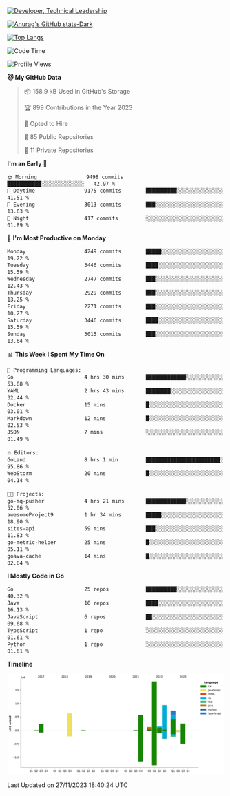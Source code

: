 <div>
  <a href="https://www.linkedin.com/in/arielpineiro/" target="_blank" rel="nofollow noopener noreferrer">
    <img src="https://img.shields.io/badge/-LinkedIn-%230077B5?style=for-the-badge&logo=linkedin&logoColor=white" alt="Developer, Technical Leadership" title="Ariel Piñeiro">
  </a>
</div>

[![Anurag's GitHub stats-Dark](https://github-readme-stats.vercel.app/api?username=arielsrv&show_icons=true&theme=dark#gh-dark-mode-only)](https://github.com/anuraghazra/github-readme-stats#gh-dark-mode-only)

[![Top Langs](https://github-readme-stats.vercel.app/api/top-langs/?username=arielsrv&layout=compact&langs_count=10&theme=dark#gh-dark-mode-only)](https://github.com/anuraghazra/github-readme-stats&theme=dark#gh-dark-mode-only)

<!--START_SECTION:waka-->
![Code Time](http://img.shields.io/badge/Code%20Time-316%20hrs%2051%20mins-blue)

![Profile Views](http://img.shields.io/badge/Profile%20Views-2-blue)

**🐱 My GitHub Data** 

> 📦 158.9 kB Used in GitHub's Storage 
 > 
> 🏆 899 Contributions in the Year 2023
 > 
> 💼 Opted to Hire
 > 
> 📜 85 Public Repositories 
 > 
> 🔑 11 Private Repositories 
 > 
**I'm an Early 🐤** 

```text
🌞 Morning                9498 commits        ███████████░░░░░░░░░░░░░░   42.97 % 
🌆 Daytime                9175 commits        ██████████░░░░░░░░░░░░░░░   41.51 % 
🌃 Evening                3013 commits        ███░░░░░░░░░░░░░░░░░░░░░░   13.63 % 
🌙 Night                  417 commits         ░░░░░░░░░░░░░░░░░░░░░░░░░   01.89 % 
```
📅 **I'm Most Productive on Monday** 

```text
Monday                   4249 commits        █████░░░░░░░░░░░░░░░░░░░░   19.22 % 
Tuesday                  3446 commits        ████░░░░░░░░░░░░░░░░░░░░░   15.59 % 
Wednesday                2747 commits        ███░░░░░░░░░░░░░░░░░░░░░░   12.43 % 
Thursday                 2929 commits        ███░░░░░░░░░░░░░░░░░░░░░░   13.25 % 
Friday                   2271 commits        ███░░░░░░░░░░░░░░░░░░░░░░   10.27 % 
Saturday                 3446 commits        ████░░░░░░░░░░░░░░░░░░░░░   15.59 % 
Sunday                   3015 commits        ███░░░░░░░░░░░░░░░░░░░░░░   13.64 % 
```


📊 **This Week I Spent My Time On** 

```text
💬 Programming Languages: 
Go                       4 hrs 30 mins       █████████████░░░░░░░░░░░░   53.88 % 
YAML                     2 hrs 43 mins       ████████░░░░░░░░░░░░░░░░░   32.44 % 
Docker                   15 mins             █░░░░░░░░░░░░░░░░░░░░░░░░   03.01 % 
Markdown                 12 mins             █░░░░░░░░░░░░░░░░░░░░░░░░   02.53 % 
JSON                     7 mins              ░░░░░░░░░░░░░░░░░░░░░░░░░   01.49 % 

🔥 Editors: 
GoLand                   8 hrs 1 min         ████████████████████████░   95.86 % 
WebStorm                 20 mins             █░░░░░░░░░░░░░░░░░░░░░░░░   04.14 % 

🐱‍💻 Projects: 
go-mq-pusher             4 hrs 21 mins       █████████████░░░░░░░░░░░░   52.06 % 
awesomeProject9          1 hr 34 mins        █████░░░░░░░░░░░░░░░░░░░░   18.90 % 
sites-api                59 mins             ███░░░░░░░░░░░░░░░░░░░░░░   11.83 % 
go-metric-helper         25 mins             █░░░░░░░░░░░░░░░░░░░░░░░░   05.11 % 
goava-cache              14 mins             █░░░░░░░░░░░░░░░░░░░░░░░░   02.84 % 
```

**I Mostly Code in Go** 

```text
Go                       25 repos            ██████████░░░░░░░░░░░░░░░   40.32 % 
Java                     10 repos            ████░░░░░░░░░░░░░░░░░░░░░   16.13 % 
JavaScript               6 repos             ██░░░░░░░░░░░░░░░░░░░░░░░   09.68 % 
TypeScript               1 repo              ░░░░░░░░░░░░░░░░░░░░░░░░░   01.61 % 
Python                   1 repo              ░░░░░░░░░░░░░░░░░░░░░░░░░   01.61 % 
```



**Timeline**

![Lines of Code chart](https://raw.githubusercontent.com/arielsrv/arielsrv/main/assets/bar_graph.png)


 Last Updated on 27/11/2023 18:40:24 UTC
<!--END_SECTION:waka-->
